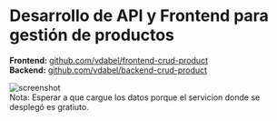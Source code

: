 # Desarrollo de API y Frontend para gestión de productos

**Frontend:** [github.com/vdabel/frontend-crud-product](https://github.com/vdabel/frontend-crud-product)  
**Backend:** [github.com/vdabel/backend-crud-product](https://github.com/vdabel/backend-crud-product)

![screenshot](https://github.com/user-attachments/assets/6289d729-5889-41d0-87a3-ebcc2ebfe748)  
Nota: Esperar a que cargue los datos porque el servicion donde se desplegó es gratiuto.
